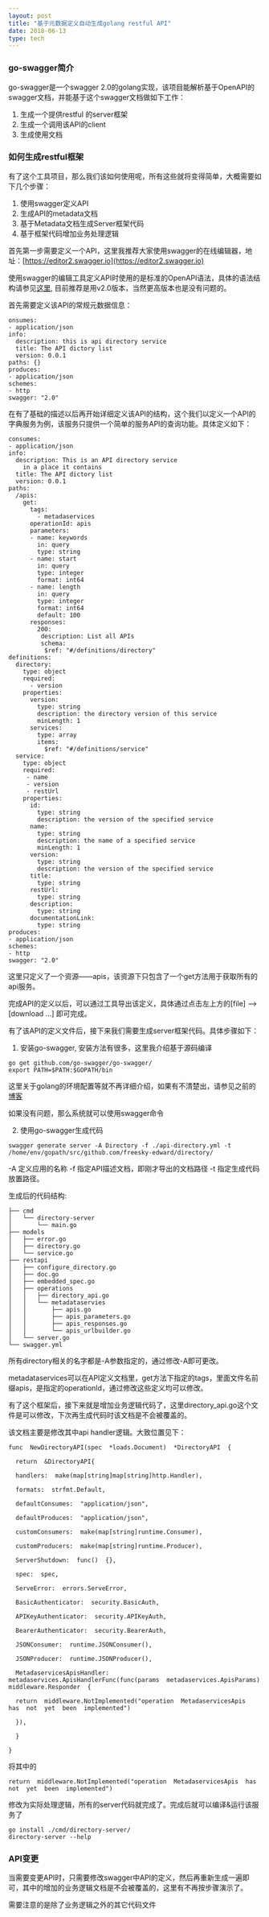 ```yaml
---
layout: post
title: "基于元数据定义自动生成golang restful API"
date: 2018-06-13
type: tech
---
```


### go-swagger简介

go-swagger是一个swagger 2.0的golang实现，该项目能解析基于OpenAPI的swagger文档，并能基于这个swagger文档做如下工作：

1. 生成一个提供restful 的server框架
2. 生成一个调用该API的client
3. 生成使用文档

### 如何生成restful框架

有了这个工具项目，那么我们该如何使用呢，所有这些就将变得简单，大概需要如下几个步骤：

1. 使用swagger定义API
2. 生成API的metadata文档
3. 基于Metadata文档生成Server框架代码
4. 基于框架代码增加业务处理逻辑

首先第一步需要定义一个API，这里我推荐大家使用swagger的在线编辑器，地址：[https://editor2.swagger.io](https://editor2.swagger.io)

使用swagger的编辑工具定义API时使用的是标准的OpenAPI语法，具体的语法结构请参见[这里](https://github.com/OAI/OpenAPI-Specification/tree/master/versions), 目前推荐是用v2.0版本，当然更高版本也是没有问题的。

首先需要定义该API的常规元数据信息：

```
onsumes:
- application/json
info:
  description: this is api directory service
  title: The API dictory list
  version: 0.0.1
paths: {}
produces:
- application/json
schemes:
- http
swagger: "2.0"
```

在有了基础的描述以后再开始详细定义该API的结构，这个我们以定义一个API的字典服务为例，该服务只提供一个简单的服务API的查询功能。具体定义如下：

```
consumes:
- application/json
info:
  description: This is an API directory service 
    in a place it contains
  title: The API dictory list
  version: 0.0.1
paths: 
  /apis:
    get:
      tags:
        - metadaservices
      operationId: apis
      parameters:
      - name: keywords
        in: query
        type: string
      - name: start
        in: query
        type: integer
        format: int64
      - name: length
        in: query
        type: integer
        format: int64
        default: 100
      responses:
        200:
         description: List all APIs
         schema:
          $ref: "#/definitions/directory"
definitions:
  directory:
    type: object
    required:
      - version
    properties:
      version:
        type: string
        description: the directory version of this service
        minLength: 1
      services:
        type: array
        items:
          $ref: "#/definitions/service"
  service:
    type: object
    required:
     - name
     - version
     - restUrl
    properties:
      id:
        type: string
        description: the version of the specified service
      name:
        type: string
        description: the name of a specified service
        minLength: 1
      version:
        type: string
        description: the version of the specified service
      title:
        type: string
      restUrl:
        type: string
      description:
        type: string
      documentationLink:
        type: string
produces:
- application/json
schemes:
- http
swagger: "2.0"
```

这里只定义了一个资源——apis，该资源下只包含了一个get方法用于获取所有的api服务。

完成API的定义以后，可以通过工具导出该定义，具体通过点击左上方的[file] --> [download ...] 即可完成。

有了该API的定义文件后，接下来我们需要生成server框架代码。具体步骤如下：

1. 安装go-swagger, 安装方法有很多，这里我介绍基于源码编译

```
go get github.com/go-swagger/go-swagger/
export PATH=$PATH:$GOPATH/bin
```
这里关于golang的环境配置等就不再详细介绍，如果有不清楚出，请参见之前的[博客](../how-to-change-the-version-of-golang)

如果没有问题，那么系统就可以使用swagger命令

2. 使用go-swagger生成代码

```
swagger generate server -A Directory -f ./api-directory.yml -t /home/env/gopath/src/github.com/freesky-edward/directory/
```
-A 定义应用的名称
-f 指定API描述文档，即刚才导出的文档路径
-t 指定生成代码放置路径。

生成后的代码结构:

```
├── cmd
│   └── directory-server
│       └── main.go
├── models
│   ├── error.go
│   ├── directory.go
│   └── service.go
├── restapi
│   ├── configure_directory.go
│   ├── doc.go
│   ├── embedded_spec.go
│   ├── operations
│   │   ├── directory_api.go
│   │   └── metadataservies
│   │       ├── apis.go
│   │       ├── apis_parameters.go
│   │       ├── apis_responses.go
│   │       └── apis_urlbuilder.go
│   └── server.go
└── swagger.yml
```

所有directory相关的名字都是-A参数指定的，通过修改-A即可更改。

metadataservices可以在API定义文档里，get方法下指定的tags，里面文件名前缀apis，是指定的operationId，通过修改这些定义均可以修改。

有了这个框架后，接下来就是增加业务逻辑代码了，这里directory_api.go这个文件是可以修改，下次再生成代码时该文档是不会被覆盖的。

该文档主要是修改其中api handler逻辑。大致位置见下：

```
func  NewDirectoryAPI(spec  *loads.Document)  *DirectoryAPI  {

  return  &DirectoryAPI{

  handlers:  make(map[string]map[string]http.Handler),

  formats:  strfmt.Default,

  defaultConsumes:  "application/json",

  defaultProduces:  "application/json",

  customConsumers:  make(map[string]runtime.Consumer),

  customProducers:  make(map[string]runtime.Producer),

  ServerShutdown:  func()  {},

  spec:  spec,

  ServeError:  errors.ServeError,

  BasicAuthenticator:  security.BasicAuth,

  APIKeyAuthenticator:  security.APIKeyAuth,

  BearerAuthenticator:  security.BearerAuth,

  JSONConsumer:  runtime.JSONConsumer(),

  JSONProducer:  runtime.JSONProducer(),

  MetadaservicesApisHandler:  metadaservices.ApisHandlerFunc(func(params  metadaservices.ApisParams)  middleware.Responder  {

  return  middleware.NotImplemented("operation  MetadaservicesApis  has  not  yet  been  implemented")

  }),

  }

}
```

将其中的

```
return  middleware.NotImplemented("operation  MetadaservicesApis  has  not  yet  been  implemented")
```

修改为实际处理逻辑，所有的server代码就完成了。完成后就可以编译&运行该服务了

```
go install ./cmd/directory-server/
directory-server --help
```

### API变更

当需要变更API时，只需要修改swagger中API的定义，然后再重新生成一遍即可，其中的增加的业务逻辑文档是不会被覆盖的，这里有不再按步骤演示了。

需要注意的是除了业务逻辑之外的其它代码文件

